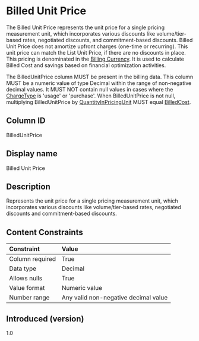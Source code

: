 # Billed Unit Price

The Billed Unit Price represents the unit price for a single pricing measurement unit, which incorporates various discounts like volume/tier-based rates, negotiated discounts, and commitment-based discounts. Billed Unit Price does not amortize upfront charges (one-time or recurring). This unit price can match the List Unit Price, if there are no discounts in place. This pricing is denominated in the [Billing Currency](#billingcurrency). It is used to calculate Billed Cost and savings based on financial optimization activities.

The BilledUnitPrice column MUST be present in the billing data. This column MUST be a numeric value of type Decimal within the range of non-negative decimal values. It MUST NOT contain null values in cases where the [ChargeType](#chargetype) is 'usage' or 'purchase'. When BilledUnitPrice is not null, multiplying BilledUnitPrice by [QuantityInPricingUnit](#quantityinpricingunit) MUST equal [BilledCost](#billedcost).

## Column ID

BilledUnitPrice

## Display name

Billed Unit Price

## Description

Represents the unit price for a single pricing measurement unit, which incorporates various discounts like volume/tier-based rates, negotiated discounts and commitment-based discounts.

## Content Constraints

| Constraint      | Value                                |
|:----------------|:-------------------------------------|
| Column required | True                                 |
| Data type       | Decimal                              |
| Allows nulls    | True                                 |
| Value format    | Numeric value                        |
| Number range    | Any valid non-negative decimal value |

## Introduced (version)

1.0
